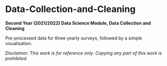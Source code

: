 # Data-Collection-and-Cleaning
**Second Year (2021/2022) Data Science Module, Data Collection and Cleaning**

Pre-processed data for three yearly surveys, followed by a simple visualisation.

_Disclaimer: This work is for reference only. Copying any part of this work is prohibited._

